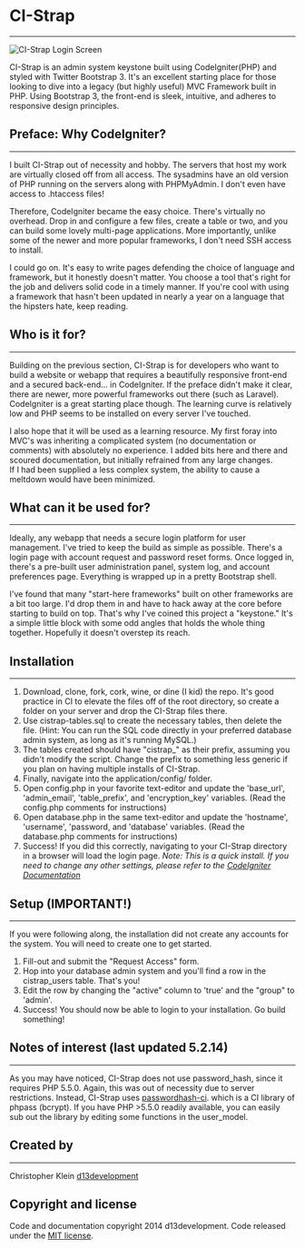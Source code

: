 # CI-Strap
***

![CI-Strap Login Screen](http://www.d13development.com/img/cistrap-1.jpg "Login Screen")

CI-Strap is an admin system keystone built using CodeIgniter(PHP) and styled with Twitter Bootstrap 3.
It's an excellent starting place for those looking to dive into a legacy (but highly useful) MVC Framework
built in PHP.  Using Bootstrap 3, the front-end is sleek, intuitive, and adheres to responsive design
principles.

## Preface: Why CodeIgniter?
***
I built CI-Strap out of necessity and hobby.  The servers that host my work are virtually closed off
from all access.  The sysadmins have an old version of PHP running on the servers along with
PHPMyAdmin.  I don't even have access to .htaccess files!  

Therefore, CodeIgniter became the easy choice.  There's virtually no overhead.  Drop in and
configure a few files, create a table or two, and you can build some lovely multi-page applications.
More importantly, unlike some of the newer and more popular frameworks, I don't need SSH access to
install.

I could go on.  It's easy to write pages defending the choice of language and framework, but it honestly
doesn't matter.  You choose a tool that's right for the job and delivers solid code in a timely manner.
If you're cool with using a framework that hasn't been updated in nearly a year on a language that the
hipsters hate, keep reading.

## Who is it for?
***
Building on the previous section, CI-Strap is for developers who want to build a website or webapp that
requires a beautifully responsive front-end and a secured back-end... in CodeIgniter.  If the preface 
didn't make it clear, there are newer, more powerful frameworks out there (such as Laravel).  CodeIgniter
is a great starting place though.  The learning curve is relatively low and PHP seems to be installed on
every server I've touched.

I also hope that it will be used as a learning resource.  My first foray into MVC's was inheriting a
complicated system (no documentation or comments) with absolutely no experience.  I added bits here and 
there and scoured documentation, but initially refrained from any large changes.  
If I had been supplied a less complex system, the ability to cause a meltdown would have been minimized.

## What can it be used for?
***
Ideally, any webapp that needs a secure login platform for user management.  I've tried to keep the build
as simple as possible.  There's a login page with account request and password reset forms.  Once logged
in, there's a pre-built user administration panel, system log, and account preferences page.  Everything
is wrapped up in a pretty Bootstrap shell.

I've found that many "start-here frameworks" built on other frameworks are a bit too large.  I'd drop them 
in and have to hack away at the core before starting to build on top.  That's why I've coined this project
a "keystone."  It's a simple little block with some odd angles that holds the whole thing together.
Hopefully it doesn't overstep its reach.

## Installation
***
1. Download, clone, fork, cork, wine, or dine (I kid) the repo. It's good practice in CI to elevate the files 
off of the root directory, so create a folder on your server and drop the CI-Strap files there.
2. Use cistrap-tables.sql to create the necessary tables, then delete the file. (Hint: You can run the SQL 
code directly in your preferred database admin system, as long as it's running MySQL.)
3. The tables created should have "cistrap_" as their prefix, assuming you didn't modify the script.  Change
the prefix to something less generic if you plan on having multiple installs of CI-Strap.
4. Finally, navigate into the application/config/ folder.
5. Open config.php in your favorite text-editor and update the 'base_url', 'admin_email', 'table_prefix', and 'encryption_key'
variables. (Read the config.php comments for instructions)
6. Open database.php in the same text-editor and update the 'hostname', 'username', 'password, and 'database'
variables. (Read the database.php comments for instructions)
7.  Success!  If you did this correctly, navigating to your CI-Strap directory in a browser will load
the login page.
*Note: This is a quick install.  If you need to change any other settings, please refer to the [CodeIgniter Documentation](http://ellislab.com/codeigniter/user-guide/)*

## Setup (IMPORTANT!)
***
If you were following along, the installation did not create any accounts for the system.  You will need to create
one to get started.

1. Fill-out and submit the "Request Access" form.
2. Hop into your database admin system and you'll find a row in the cistrap_users table.  That's you!
3. Edit the row by changing the "active" column to 'true' and the "group" to 'admin'.
4. Success!  You should now be able to login to your installation.  Go build something!

## Notes of interest (last updated 5.2.14)
***
As you may have noticed, CI-Strap does not use password_hash, since it requires PHP 5.5.0.  Again, this was out
of necessity due to server restrictions.  Instead, CI-Strap uses [passwordhash-ci](https://github.com/glenscott/passwordhash-ci).
which is a CI library of phpass (bcrypt).  If you have PHP >5.5.0 readily available, you can easily sub out the library by editing some
functions in the user_model.

## Created by
***
Christopher Klein
[d13development](http://www.d13development.com)

## Copyright and license
Code and documentation copyright 2014 d13development.  Code released under the [MIT license](http://opensource.org/licenses/MIT).


